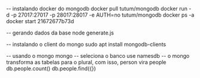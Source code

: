 -- instalando docker do mongodb
docker pull tutum/mongodb
docker run -d -p 27017:27017 -p 28017:28017 -e AUTH=no tutum/mongodb
docker ps -a
docker start 21672677b73d

-- gerando dados da base
node generate.js

-- instalando o client do mongo
sudo apt install mongodb-clients

-- usando o mongo
mongo
-- seleciona o banco
use namesdb
-- o mongo transforma as tabelas para o plural, com isso, person vira people
db.people.count()
db.people.find({})